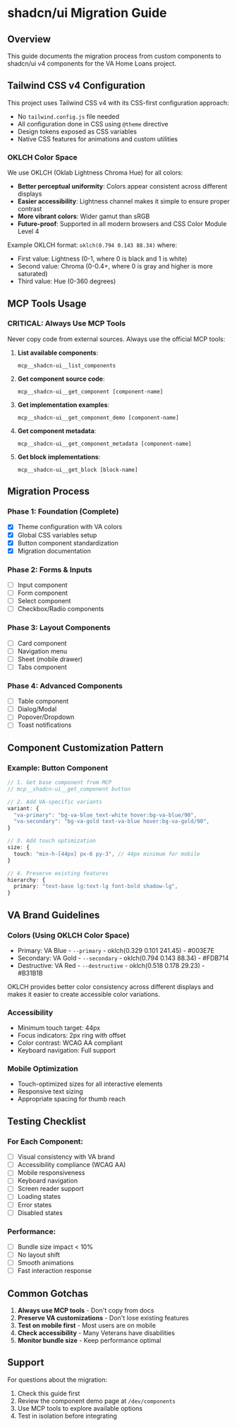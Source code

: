 # shadcn/ui Migration Guide

## Overview
This guide documents the migration process from custom components to shadcn/ui v4 components for the VA Home Loans project.

## Tailwind CSS v4 Configuration

This project uses Tailwind CSS v4 with its CSS-first configuration approach:
- No `tailwind.config.js` file needed
- All configuration done in CSS using `@theme` directive
- Design tokens exposed as CSS variables
- Native CSS features for animations and custom utilities

### OKLCH Color Space

We use OKLCH (Oklab Lightness Chroma Hue) for all colors:
- **Better perceptual uniformity**: Colors appear consistent across different displays
- **Easier accessibility**: Lightness channel makes it simple to ensure proper contrast
- **More vibrant colors**: Wider gamut than sRGB
- **Future-proof**: Supported in all modern browsers and CSS Color Module Level 4

Example OKLCH format: `oklch(0.794 0.143 88.34)` where:
- First value: Lightness (0-1, where 0 is black and 1 is white)
- Second value: Chroma (0-0.4+, where 0 is gray and higher is more saturated)
- Third value: Hue (0-360 degrees)

## MCP Tools Usage

### CRITICAL: Always Use MCP Tools
Never copy code from external sources. Always use the official MCP tools:

1. **List available components**:
   ```
   mcp__shadcn-ui__list_components
   ```

2. **Get component source code**:
   ```
   mcp__shadcn-ui__get_component [component-name]
   ```

3. **Get implementation examples**:
   ```
   mcp__shadcn-ui__get_component_demo [component-name]
   ```

4. **Get component metadata**:
   ```
   mcp__shadcn-ui__get_component_metadata [component-name]
   ```

5. **Get block implementations**:
   ```
   mcp__shadcn-ui__get_block [block-name]
   ```

## Migration Process

### Phase 1: Foundation (Complete)
- [x] Theme configuration with VA colors
- [x] Global CSS variables setup
- [x] Button component standardization
- [x] Migration documentation

### Phase 2: Forms & Inputs
- [ ] Input component
- [ ] Form component
- [ ] Select component
- [ ] Checkbox/Radio components

### Phase 3: Layout Components
- [ ] Card component
- [ ] Navigation menu
- [ ] Sheet (mobile drawer)
- [ ] Tabs component

### Phase 4: Advanced Components
- [ ] Table component
- [ ] Dialog/Modal
- [ ] Popover/Dropdown
- [ ] Toast notifications

## Component Customization Pattern

### Example: Button Component
```typescript
// 1. Get base component from MCP
// mcp__shadcn-ui__get_component button

// 2. Add VA-specific variants
variant: {
  "va-primary": "bg-va-blue text-white hover:bg-va-blue/90",
  "va-secondary": "bg-va-gold text-va-blue hover:bg-va-gold/90",
}

// 3. Add touch optimization
size: {
  touch: "min-h-[44px] px-6 py-3", // 44px minimum for mobile
}

// 4. Preserve existing features
hierarchy: {
  primary: "text-base lg:text-lg font-bold shadow-lg",
}
```

## VA Brand Guidelines

### Colors (Using OKLCH Color Space)
- Primary: VA Blue - `--primary` - oklch(0.329 0.101 241.45) - #003E7E
- Secondary: VA Gold - `--secondary` - oklch(0.794 0.143 88.34) - #FDB714
- Destructive: VA Red - `--destructive` - oklch(0.518 0.178 29.23) - #B31B1B

OKLCH provides better color consistency across different displays and makes it easier to create accessible color variations.

### Accessibility
- Minimum touch target: 44px
- Focus indicators: 2px ring with offset
- Color contrast: WCAG AA compliant
- Keyboard navigation: Full support

### Mobile Optimization
- Touch-optimized sizes for all interactive elements
- Responsive text sizing
- Appropriate spacing for thumb reach

## Testing Checklist

### For Each Component:
- [ ] Visual consistency with VA brand
- [ ] Accessibility compliance (WCAG AA)
- [ ] Mobile responsiveness
- [ ] Keyboard navigation
- [ ] Screen reader support
- [ ] Loading states
- [ ] Error states
- [ ] Disabled states

### Performance:
- [ ] Bundle size impact < 10%
- [ ] No layout shift
- [ ] Smooth animations
- [ ] Fast interaction response

## Common Gotchas

1. **Always use MCP tools** - Don't copy from docs
2. **Preserve VA customizations** - Don't lose existing features
3. **Test on mobile first** - Most users are on mobile
4. **Check accessibility** - Many Veterans have disabilities
5. **Monitor bundle size** - Keep performance optimal

## Support

For questions about the migration:
1. Check this guide first
2. Review the component demo page at `/dev/components`
3. Use MCP tools to explore available options
4. Test in isolation before integrating